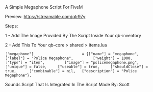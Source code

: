 A Simple Megaphone Script For FiveM

Preview: https://streamable.com/qtr97y

Steps:

1 - Add The Image Provided By The Script Inside Your qb-inventory

2 - Add This To Your qb-core > shared > items.lua
```
["megaphone"]                      = {["name"] = "megaphone",                       ["label"] = "Police Megaphone",         ["weight"] = 1000,         ["type"] = "item",         ["image"] = "policemegaphone.png",                                                 ["unique"] = false,     ["useable"] = true,     ["shouldClose"] = true,      ["combinable"] = nil,   ["description"] = "Police Megaphone"},
```

Sounds Script That Is Integrated In The Script Made By: Scott
